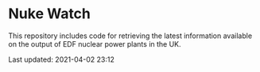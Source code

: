 # Nuke Watch

This repository includes code for retrieving the latest information available on the output of EDF nuclear power plants in the UK.

Last updated: 2021-04-02 23:12